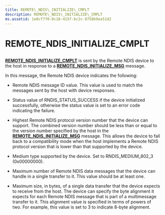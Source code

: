 ```yaml
---
title: REMOTE\_NDIS\_INITIALIZE\_CMPLT
description: REMOTE\_NDIS\_INITIALIZE\_CMPLT
ms.assetid: 1e8cf7f0-0c18-415f-bc2c-9758b9ea51d2
---
```


# REMOTE\_NDIS\_INITIALIZE\_CMPLT


## <a href="" id="ddk-remote-ndis-initialize-cmplt-ng"></a>


[**REMOTE\_NDIS\_INITIALIZE\_CMPLT**](https://msdn.microsoft.com/library/windows/hardware/ff570621) is sent by the Remote NDIS device to the host in response to a [**REMOTE\_NDIS\_INITIALIZE\_MSG**](https://msdn.microsoft.com/library/windows/hardware/ff570624) message.

In this message, the Remote NDIS device indicates the following:

-   Remote NDIS message ID value. This value is used to match the messages sent by the host with device responses.

-   Status value of RNDIS\_STATUS\_SUCCESS if the device initialized successfully, otherwise the status value is set to an error code indicating the failure.

-   Highest Remote NDIS protocol version number that the device can support. The combined version number should be less than or equal to the version number specified by the host in the [**REMOTE\_NDIS\_INITIALIZE\_MSG**](https://msdn.microsoft.com/library/windows/hardware/ff570624) message. This allows the device to fall back to a compatibility mode when the host implements a Remote NDIS protocol version that is lower than that supported by the device.

-   Medium type supported by the device. Set to RNDIS\_MEDIUM\_802\_3 (0x00000000).

-   Maximum number of Remote NDIS data messages that the device can handle in a single transfer to it. This value should be at least one.

-   Maximum size, in bytes, of a single data transfer that the device expects to receive from the host. The device can specify the byte alignment it expects for each Remote NDIS message that is part of a multimessage transfer to it. This alignment value is specified in terms of powers of two. For example, this value is set to 3 to indicate 8-byte alignment.

 

 





